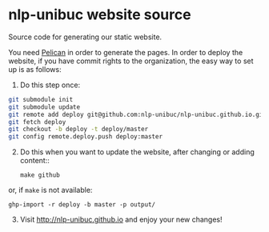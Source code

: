 nlp-unibuc website source
=========================

Source code for generating our static website.

You need [Pelican](http://blog.getpelican.com/) in order to generate the pages.
In order to deploy the website, if you have commit rights to the organization,
the easy way to set up is as follows:

1. Do this step once:

```bash
git submodule init
git submodule update
git remote add deploy git@github.com:nlp-unibuc/nlp-unibuc.github.io.git
git fetch deploy
git checkout -b deploy -t deploy/master
git config remote.deploy.push deploy:master
```

2. Do this when you want to update the website, after changing or adding content::

   ``make github``

or, if ``make`` is not available:

   ``ghp-import -r deploy -b master -p output/``

3. Visit http://nlp-unibuc.github.io and enjoy your new changes!

